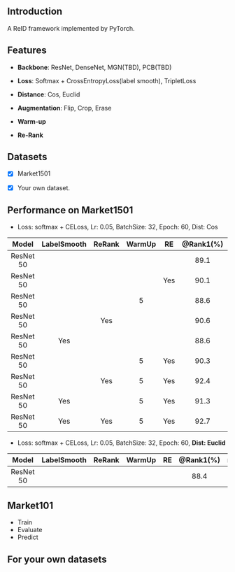## Introduction
A ReID framework implemented by PyTorch.


## Features
- **Backbone**: ResNet, DenseNet, MGN(TBD), PCB(TBD)   
- **Loss**: Softmax + CrossEntropyLoss(label smooth), TripletLoss
    
- **Distance**: Cos, Euclid
    
- **Augmentation**: Flip, Crop, Erase
- **Warm-up**
- **Re-Rank**
    
    
## Datasets
- [X] Market1501
- [X] Your own dataset.


## Performance on Market1501
+ Loss: softmax + CELoss, Lr: 0.05, BatchSize: 32, Epoch: 60, Dist: Cos

| Model | LabelSmooth | ReRank | WarmUp | RE | @Rank1(%) | mAP(%) | Checkpoint |
| :---: | :---: | :---: | :---: | :---: | :---: | :---: | :---: |
| ResNet 50 |     |     |   |     | 89.1 | 72.6 | [download](https://pan.baidu.com/s/1apUwOtnCp6JYKf73nUkxNg) |
| ResNet 50 |     |     |   | Yes | 90.1 | 75.7 | [download](https://pan.baidu.com/s/1eMbTmwE9LcdPkUt-0NA70Q) |
| ResNet 50 |     |     | 5 |     | 88.6 | 73.0 | [download](https://pan.baidu.com/s/1JYaNkrn08VJihEakAivI8g) |
| ResNet 50 |     | Yes |   |     | 90.6 | 85.5 | [download](https://pan.baidu.com/s/1apUwOtnCp6JYKf73nUkxNg) |
| ResNet 50 | Yes |     |   |     | 88.6 | 72.0 |  |
| ResNet 50 |     |     | 5 | Yes | 90.3 | 76.0 | [download](https://pan.baidu.com/s/1UHDQb8UTiyogJ6zBSMF_sA) |
| ResNet 50 |     | Yes | 5 | Yes | 92.4 | 89.3 | [download](https://pan.baidu.com/s/1UHDQb8UTiyogJ6zBSMF_sA) |
| ResNet 50 | Yes |     | 5 | Yes | 91.3 | 78.7 | [download](https://pan.baidu.com/s/16jMkqdmYhAMSPgGB7OLzMw) |
| ResNet 50 | Yes | Yes | 5 | Yes | 92.7 | 89.9 | [download](https://pan.baidu.com/s/16jMkqdmYhAMSPgGB7OLzMw) |

+ Loss: softmax + CELoss, Lr: 0.05, BatchSize: 32, Epoch: 60, **Dist: Euclid**

| Model | LabelSmooth | ReRank | WarmUp | RE | @Rank1(%) | mAP(%) | Checkpoint |
| :---: | :---: | :---: | :---: | :---: | :---: | :---: | :---: |
| ResNet 50 |     |     |   |     | 88.4 | 71.0 | [download](https://pan.baidu.com/s/1apUwOtnCp6JYKf73nUkxNg) |


## Market101
+ Train
+ Evaluate
+ Predict


## For your own datasets
